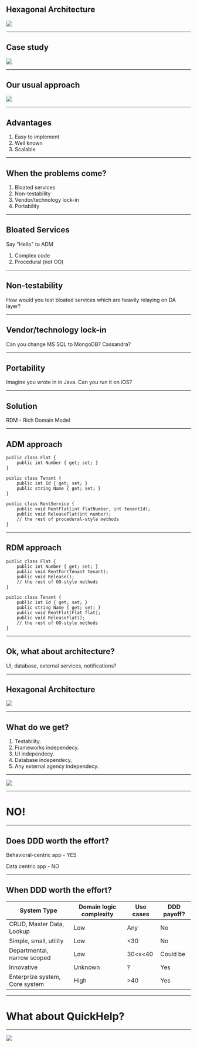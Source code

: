 ## Hexagonal Architecture
![](/images/hex-arch-fun.jpeg)

---

## Case study
![](/images/land-use-case.png)

---

## Our usual approach
![](/images/layered-arch.jpg)

---

## Advantages
1. Easy to implement
2. Well known
3. Scalable

---

## When the problems come?
1. Bloated services
2. Non-testability
3. Vendor/technology lock-in
5. Portability

----

## Bloated Services 
Say "Hello" to  ADM

1. Complex code
2. Procedural (not OO)

----

## Non-testability
How would you test bloated services which are heavily relaying on DA layer?

----

## Vendor/technology lock-in
Can you change MS SQL to MongoDB? Cassandra?

----

## Portability
Imagine you wrote in in Java.
Can you run it on iOS?

---

## Solution
RDM - Rich Domain Model

----

## ADM approach
```
public class Flat {
    public int Number { get; set; }
}

public class Tenant {
    public int Id { get; set; }
    public string Name { get; set; }
}

public class RentService {
    public void RentFlat(int flatNumber, int tenantId);
    public void ReleaseFlat(int number);
    // the rest of procedural-style methods
}
```

----

## RDM approach
```
public class Flat {
    public int Number { get; set; }
    public void RentFor(Tenant tenant);
    public void Release();
    // the rest of OO-style methods
}

public class Tenant {
    public int Id { get; set; }
    public string Name { get; set; }
    public void RentFlat(Flat flat);
    public void ReleaseFlat();
    // the rest of OO-style methods
}
```

---

## Ok, what about architecture?
UI, database, external services, notifications?

---

## Hexagonal Architecture

![](/images/hex-arch.jpg)

---

## What do we get?

1. Testability.
2. Frameworks independecy.
3. UI independecy.
4. Database independecy.
5. Any external agency independecy.

---

![](/images/golden-hummer.png)

---

# NO!

---

## Does DDD worth the effort?
Behavioral-centric app - YES 

Data centric app - NO

---

## When DDD worth the effort?
|System Type|Domain logic complexity|Use cases|DDD payoff?|
|-----|-----|-----|-----|
|CRUD, Master Data, Lookup|Low|Any|No|
|Simple, small, utility|Low|<30|No|
|Departmental, narrow scoped|Low|30<x<40|Could be|
|Innovative|Unknown|?|Yes|
|Enterprize system, Core system|High|>40|Yes|

---

# What about QuickHelp?

---

![](/images/thanks.png)
